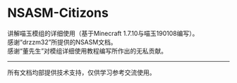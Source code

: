# NSASM-Citizons
讲解喵玉模组的详细使用（基于Minecraft 1.7.10与喵玉190108编写）。<br/>
感谢“drzzm32”所提供的NSASM文档。<br/>
感谢“董先生”对模组详细使用教程编写所作出的无私贡献。<br/>
****
所有文档均部提供技术支持，仅供学习参考交流使用。

